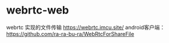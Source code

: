 # webrtc-web
webrtc 实现的文件传输
https://webrtc.imcu.site/
android客户端：https://github.com/ra-ra-bu-ra/WebRtcForShareFile
